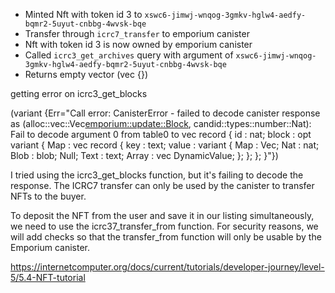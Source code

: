 - Minted Nft with token id 3 to `xswc6-jimwj-wnqog-3gmkv-hglw4-aedfy-bqmr2-5uyut-cnbbg-4wvsk-bqe`
- Transfer through `icrc7_transfer` to emporium canister
- Nft with token id 3 is now owned by emporium canister
- Called `icrc3_get_archives` query with argument of `xswc6-jimwj-wnqog-3gmkv-hglw4-aedfy-bqmr2-5uyut-cnbbg-4wvsk-bqe`
- Returns empty vector (vec {})

getting error on icrc3_get_blocks

(variant {Err="Call error: CanisterError - failed to decode canister response as (alloc::vec::Vec<emporium::update::Block>, candid::types::number::Nat): Fail to decode argument 0 from table0 to vec record {
id : nat;
block : opt variant {
Map : vec record {
key : text;
value : variant {
Map : Vec;
Nat : nat;
Blob : blob;
Null;
Text : text;
Array : vec DynamicValue;
};
};
};
}"})


I tried using the icrc3_get_blocks function, but it's failing to decode the response. 
The ICRC7 transfer can only be used by the canister to transfer NFTs to the buyer. 

To deposit the NFT from the user and save it in our listing simultaneously, we need to use the icrc37_transfer_from function. 
For security reasons, we will add checks so that the transfer_from function will only be usable by the Emporium canister.

https://internetcomputer.org/docs/current/tutorials/developer-journey/level-5/5.4-NFT-tutorial